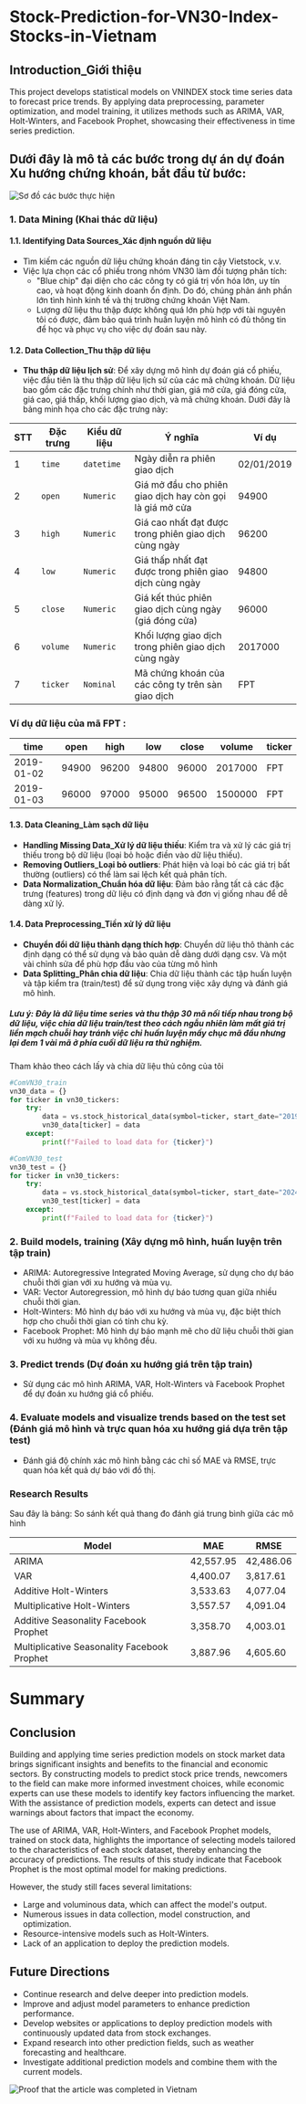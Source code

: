 # Stock-Prediction-for-VN30-Index-Stocks-in-Vietnam
## Introduction_Giới thiệu
This project develops statistical models on VNINDEX stock time series data to forecast price trends. By applying data preprocessing, parameter optimization, and model training, it utilizes methods such as ARIMA, VAR, Holt-Winters, and Facebook Prophet, showcasing their effectiveness in time series prediction.

## Dưới đây là mô tả các bước trong dự án **dự đoán Xu hướng chứng khoán**, bắt đầu từ bước: 
![*Sơ đồ các bước thực hiện*](CacBuocThucHien.png)

### 1. **Data Mining (Khai thác dữ liệu)**

#### 1.1. **Identifying Data Sources_Xác định nguồn dữ liệu**
   - Tìm kiếm các nguồn dữ liệu chứng khoán đáng tin cậy  Vietstock, v.v.
   - Việc lựa chọn các cổ phiếu trong nhóm VN30 làm đối tượng phân tích:
      + "Blue chip" đại diện cho các công ty có giá trị vốn hóa lớn, uy tín cao, và hoạt động kinh doanh ổn định. Do đó, chúng phản ánh phần lớn tình hình kinh tế và thị trường chứng khoán Việt Nam.
      + Lượng dữ liệu thu thập được không quá lớn phù hợp với tài nguyên tôi có được, đảm bảo quá trình huấn luyện mô hình có đủ thông tin để học và phục vụ cho việc dự đoán sau này.

#### 1.2. **Data Collection_Thu thập dữ liệu**
   - **Thu thập dữ liệu lịch sử**: Để xây dựng mô hình dự đoán giá cổ phiếu, việc đầu tiên là thu thập dữ liệu lịch sử của các mã chứng khoán. Dữ liệu bao gồm các đặc trưng chính như thời gian, giá mở cửa, giá đóng cửa, giá cao, giá thấp, khối lượng giao dịch, và mã chứng khoán. Dưới đây là bảng minh họa cho các đặc trưng này:

| **STT** | **Đặc trưng** | **Kiểu dữ liệu** | **Ý nghĩa**                                             | **Ví dụ**     |
|---------|---------------|------------------|---------------------------------------------------------|---------------|
| 1       | `time`        | `datetime`       | Ngày diễn ra phiên giao dịch                             | 02/01/2019    |
| 2       | `open`        | `Numeric`        | Giá mở đầu cho phiên giao dịch hay còn gọi là giá mở cửa | 94900         |
| 3       | `high`        | `Numeric`        | Giá cao nhất đạt được trong phiên giao dịch cùng ngày   | 96200         |
| 4       | `low`         | `Numeric`        | Giá thấp nhất đạt được trong phiên giao dịch cùng ngày  | 94800         |
| 5       | `close`       | `Numeric`        | Giá kết thúc phiên giao dịch cùng ngày (giá đóng cửa)   | 96000         |
| 6       | `volume`      | `Numeric`        | Khối lượng giao dịch trong phiên giao dịch cùng ngày    | 2017000       |
| 7       | `ticker`      | `Nominal`        | Mã chứng khoán của các công ty trên sàn giao dịch        | FPT           |

### Ví dụ dữ liệu của mã FPT :
| time       | open  | high  | low   | close | volume  | ticker |
|------------|-------|-------|-------|-------|---------|--------|
| 2019-01-02 | 94900 | 96200 | 94800 | 96000 | 2017000 | FPT    |
| 2019-01-03 | 96000 | 97000 | 95000 | 96500 | 1500000 | FPT    |


#### 1.3. **Data Cleaning_Làm sạch dữ liệu**
   - **Handling Missing Data_Xử lý dữ liệu thiếu**: Kiểm tra và xử lý các giá trị thiếu trong bộ dữ liệu (loại bỏ hoặc điền vào dữ liệu thiếu).
   - **Removing Outliers_Loại bỏ outliers**: Phát hiện và loại bỏ các giá trị bất thường (outliers) có thể làm sai lệch kết quả phân tích.
   - **Data Normalization_Chuẩn hóa dữ liệu**: Đảm bảo rằng tất cả các đặc trưng (features) trong dữ liệu có định dạng và đơn vị giống nhau để dễ dàng xử lý.

#### 1.4. **Data Preprocessing_Tiền xử lý dữ liệu**
   - **Chuyển đổi dữ liệu thành dạng thích hợp**: Chuyển dữ liệu thô thành các định dạng có thể sử dụng và bảo quản dễ dàng dưới dạng csv. Và một vài chỉnh sửa để phù hợp đầu vào của từng mô hình
   - **Data Splitting_Phân chia dữ liệu**: Chia dữ liệu thành các tập huấn luyện và tập kiểm tra (train/test) để sử dụng trong việc xây dựng và đánh giá mô hình.
##### Lưu ý: Đây là dữ liệu time series và thu thập 30 mã nối tiếp nhau trong bộ dữ liệu, việc chia dữ liệu train/test theo cách ngẫu nhiên làm mất giá trị liền mạch chuỗi hay tránh việc chỉ huấn luyện mấy chục mã đầu nhưng lại đem 1 vài mã ở phía cuối dữ liệu ra thử nghiệm.
Tham khảo theo cách lấy và chia dữ liệu thủ công của tôi 

```python
#ComVN30_train
vn30_data = {}
for ticker in vn30_tickers:
    try:
        data = vs.stock_historical_data(symbol=ticker, start_date="2019-01-01", end_date='2023-12-31', source='DNSE')
        vn30_data[ticker] = data
    except:
        print(f"Failed to load data for {ticker}")
```

```python
#ComVN30_test
vn30_test = {}
for ticker in vn30_tickers:
    try:
        data = vs.stock_historical_data(symbol=ticker, start_date="2024-01-01", end_date='2024-05-01')
        vn30_test[ticker] = data
    except:
        print(f"Failed to load data for {ticker}")
```
### 2. **Build models, training (Xây dựng mô hình, huấn luyện trên tập train)**  
- ARIMA: Autoregressive Integrated Moving Average, sử dụng cho dự báo chuỗi thời gian với xu hướng và mùa vụ.
- VAR: Vector Autoregression, mô hình dự báo tương quan giữa nhiều chuỗi thời gian.
- Holt-Winters: Mô hình dự báo với xu hướng và mùa vụ, đặc biệt thích hợp cho chuỗi thời gian có tính chu kỳ.
- Facebook Prophet: Mô hình dự báo mạnh mẽ cho dữ liệu chuỗi thời gian với xu hướng và mùa vụ không đều.

### 3. **Predict trends (Dự đoán xu hướng giá trên tập train)**  
- Sử dụng các mô hình ARIMA, VAR, Holt-Winters và Facebook Prophet để dự đoán xu hướng giá cổ phiếu.

### 4. **Evaluate models and visualize trends based on the test set (Đánh giá mô hình và trực quan hóa xu hướng giá dựa trên tập test)**  
- Đánh giá độ chính xác mô hình bằng các chỉ số MAE và RMSE, trực quan hóa kết quả dự báo với đồ thị.
### Research Results
Sau đây là bảng: So sánh kết quả thang đo đánh giá trung bình giữa các mô hình

| Model                                    | MAE       | RMSE      |
|------------------------------------------|-----------|-----------|
| ARIMA                                    | 42,557.95 | 42,486.06 |
| VAR                                      | 4,400.07  | 3,817.61  |
| Additive Holt-Winters                    | 3,533.63  | 4,077.04  |
| Multiplicative Holt-Winters              | 3,557.57  | 4,091.04  |
| Additive Seasonality Facebook Prophet    | 3,358.70  | 4,003.01  |
| Multiplicative Seasonality Facebook Prophet | 3,887.96  | 4,605.60  |

# Summary
## Conclusion

Building and applying time series prediction models on stock market data brings significant insights and benefits to the financial and economic sectors. By constructing models to predict stock price trends, newcomers to the field can make more informed investment choices, while economic experts can use these models to identify key factors influencing the market. With the assistance of prediction models, experts can detect and issue warnings about factors that impact the economy.

The use of ARIMA, VAR, Holt-Winters, and Facebook Prophet models, trained on stock data, highlights the importance of selecting models tailored to the characteristics of each stock dataset, thereby enhancing the accuracy of predictions. The results of this study indicate that Facebook Prophet is the most optimal model for making predictions.

However, the study still faces several limitations:
- Large and voluminous data, which can affect the model's output.
- Numerous issues in data collection, model construction, and optimization.
- Resource-intensive models such as Holt-Winters.
- Lack of an application to deploy the prediction models.

## Future Directions

- Continue research and delve deeper into prediction models.
- Improve and adjust model parameters to enhance prediction performance.
- Develop websites or applications to deploy prediction models with continuously updated data from stock exchanges.
- Expand research into other prediction fields, such as weather forecasting and healthcare.
- Investigate additional prediction models and combine them with the current models.

![Proof that the article was completed in Vietnam](BaiBao.png)